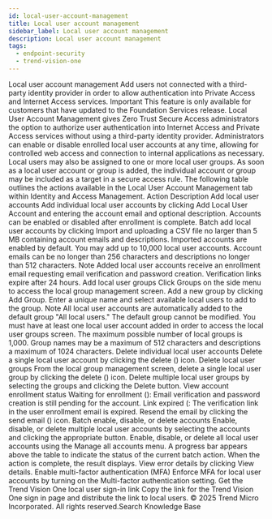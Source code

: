 ```yaml
---
id: local-user-account-management
title: Local user account management
sidebar_label: Local user account management
description: Local user account management
tags:
  - endpoint-security
  - trend-vision-one
---
```


 Local user account management Add users not connected with a third-party identity provider in order to allow authentication into Private Access and Internet Access services. Important This feature is only available for customers that have updated to the Foundation Services release. Local User Account Management gives Zero Trust Secure Access administrators the option to authorize user authentication into Internet Access and Private Access services without using a third-party identity provider. Administrators can enable or disable enrolled local user accounts at any time, allowing for controlled web access and connection to internal applications as necessary. Local users may also be assigned to one or more local user groups. As soon as a local user account or group is added, the individual account or group may be included as a target in a secure access rule. The following table outlines the actions available in the Local User Account Management tab within Identity and Access Management. Action Description Add local user accounts Add individual local user accounts by clicking Add Local User Account and entering the account email and optional description. Accounts can be enabled or disabled after enrollment is complete. Batch add local user accounts by clicking Import and uploading a CSV file no larger than 5 MB containing account emails and descriptions. Imported accounts are enabled by default. You may add up to 10,000 local user accounts. Account emails can be no longer than 256 characters and descriptions no longer than 512 characters. Note Added local user accounts receive an enrollment email requesting email verification and password creation. Verification links expire after 24 hours. Add local user groups Click Groups on the side menu to access the local group management screen. Add a new group by clicking Add Group. Enter a unique name and select available local users to add to the group. Note All local user accounts are automatically added to the default group "All local users." The default group cannot be modified. You must have at least one local user account added in order to access the local user groups screen. The maximum possible number of local groups is 1,000. Group names may be a maximum of 512 characters and descriptions a maximum of 1024 characters. Delete individual local user accounts Delete a single local user account by clicking the delete () icon. Delete local user groups From the local group management screen, delete a single local user group by clicking the delete () icon. Delete multiple local user groups by selecting the groups and clicking the Delete button. View account enrollment status Waiting for enrollment (): Email verification and password creation is still pending for the account. Link expired (: The verification link in the user enrollment email is expired. Resend the email by clicking the send email () icon. Batch enable, disable, or delete accounts Enable, disable, or delete multiple local user accounts by selecting the accounts and clicking the appropriate button. Enable, disable, or delete all local user accounts using the Manage all accounts menu. A progress bar appears above the table to indicate the status of the current batch action. When the action is complete, the result displays. View error details by clicking View details. Enable multi-factor authentication (MFA) Enforce MFA for local user accounts by turning on the Multi-factor authentication setting. Get the Trend Vision One local user sign-in link Copy the link for the Trend Vision One sign in page and distribute the link to local users. © 2025 Trend Micro Incorporated. All rights reserved.Search Knowledge Base